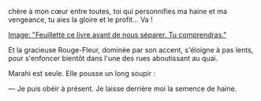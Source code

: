 chère à mon cœur entre toutes, toi qui personnifies ma haine et ma vengeance, tu aies la gloire et le profit... Va !

[Image: "Feuillette ce livre avant de nous séparer. Tu comprendras."](../images/1-page-135.JPG)

Et la gracieuse Rouge-Fleur, dominée par son accent, s'éloigne à pas lents, pour s'enfoncer bientôt dans l'une des rues aboutissant au quai.

Marahi est seule. Elle pousse un long soupir :

— Je puis obéir à présent. Je laisse derrière moi la semence de haine.
